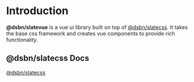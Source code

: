# Introduction

**@dsbn/slatevue** is a vue ui library built on top of [@dsbn/slatecss](https://dsbn-slate-css.netlify.com). It takes the base css framework and creates vue components to provide rich functionality.

## @dsbn/slatecss Docs

[@dsbn/slatecss](https://dsbn-slate-css.netlify.com)
